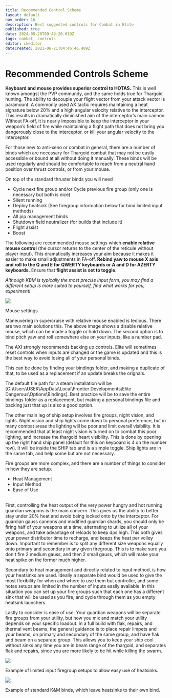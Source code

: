 ```yaml
---
title: Recommended Control Scheme
layout: default
nav_order: 16
description: Best suggested controls for Combat in Elite
published: true
date: 2024-05-28T09:49:20.019Z
tags: combat, controls
editor: ckeditor
dateCreated: 2021-06-21T04:46:46.489Z
---
```


# Recommended Controls Scheme

**Keyboard and mouse provides superior control to HOTAS.** This is well known amongst the PVP community, and the same holds true for Thargoid hunting. The ability to decouple your flight vector from your attack vector is paramount. A commonly used AX tactic requires maintaining a heat signature below 20% and a high angular velocity relative to the interceptor. This results in dramatically diminished aim of the interceptor’s main cannon. Without FA-off, it is nearly impossible to keep the interceptor in your weapon’s field of fire while maintaining a flight path that does not bring you dangerously close to the interceptor, or kill your angular velocity to the interceptor.

For those new to anti-xeno or combat in general, there are a number of binds which are necessary for Thargoid combat that may not be easily accessible or bound at all without doing it manually. These binds will be used regularly and should be comfortable to reach from a neutral hand position over thrust controls, or from your mouse.

On top of the standard thruster binds you will need

-   Cycle next fire group and/or Cycle previous fire group (only one is necessary but both is nice)
-   Silent running
-   Deploy heatsink (See firegroup information below for bind limited input methods)
-   All pip management binds
-   Shutdown field neutralizer (for builds that include it)
-   Flight assist
-   Boost

The following are recommended mouse settings which **enable relative mouse control** (the cursor returns to the center of the reticule without player input). This dramatically increases your aim because it makes it easier to make small adjustments in FA-off. **Rebind yaw to mouse X axis and roll to the Q and E for QWERTY keyboards or A and D for AZERTY keyboards.** Ensure that **flight assist is** **set to toggle**. 

*Although KBM is typically the most precise input form, you may find a different setup is more suited to yourself, find what works for you, experiment!*

![](/assets/mousecontrolstoggle.png)

Mouse settings

Maneuvering in supercruise with relative mouse enabled is tedious. There are two main solutions this. The above image shows a disable relative mouse, which can be made a toggle or hold down. The second option is to bind pitch yaw and roll somewhere else on your inputs, like a number pad.

The AXI strongly recommends backing up controls. Elite will sometimes reset controls when inputs are changed or the game is updated and this is the best way to avoid losing all of your personal binds. 

This can be done by finding your bindings folder, and making a duplicate of that, to be used as a replacement if an update breaks the orignals. 

The default file path for a steam installation will be \[C:\\Users\\USER\\AppData\\Local\\Frontier Developments\\Elite Dangerous\\Options\\Bindings\]. Best practice will be to save the entire bindings folder as a replacement, but making a personal bindings file and backing just that up is also a good option. 

The other main leg of ship setup involves fire groups, night vision, and lights. Night vision and ship lights come down to personal preference, but in many combat areas the lighting will be poor and limit overall visibility. It is recommended that at least night vision is turned on to combat this poor lighting, and increase the thargoid heart visibility. This is done by opening up the right hand ship panel (default for this on keyboard is 4 on the number row). It will be inside the SHIP tab and is a simple toggle. Ship lights are in the same tab, and help some but are not necessary.   
  
Fire groups are more complex, and there are a number of things to consider in how they are setup. 

-   Heat Management
-   Input Method
-   Ease of Use  
     

First, controlling the heat output of the very power hungry and hot running guardian weapons is the main concern. This gives us the ability to better stay under 20% heat and avoid being locked onto by the interceptor. For guardian gauss cannons and modified guardian shards, you should only be firing half of your weapons at a time, alternating to utilize all of your weapons, and take advantage of reloads to keep dps high. This both gives your power distributor time to recharge, and keeps the heat per volley down. Important to remember is to split any different size weapons equally onto primary and secondary in any given firegroup. This is to make sure you don't fire 2 medium gauss, and then 2 small gauss, which will make your heat spike on the former much higher.

Secondary to heat management and directly related to input method, is how your heatsinks are used. Ideally a separate bind would be used to give the most flexibility for when and where to use them but controller, and some hotas setups are limited in the number of inputs easily available. In this situation you can set up your fire groups such that each one has a different sink that will be used as you fire, and cycle through them as you empty heatsink launchers. 

Lastly to consider is ease of use. Your guardian weapons will be separate fire groups from your utility, but how you mix and match your utility depends on your specific loadout. In a full build with flak, repairs, and thermal vent beams, the general guidance is to place repair limpets and your beams, on primary and secondary of the same group, and have flak and beam on a separate group. This allows you to keep your ship cool without sinks any time you are in beam range of the thargoid, and separates flak and repairs, since you are more likely to be hit while killing the swarm.

![](/assets/controllerfiregroups.jpg)

Example of limited input firegroup setups to allow easy use of heatsinks.

![](/assets/k&mfiregroups.jpg)

Example of standard K&M binds, which leave heatsinks to their own bind.